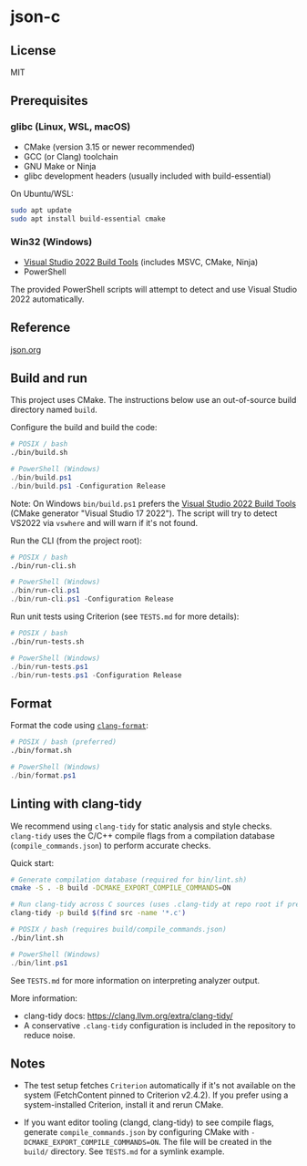# json-c

## License

MIT

## Prerequisites

### glibc (Linux, WSL, macOS)

- CMake (version 3.15 or newer recommended)
- GCC (or Clang) toolchain
- GNU Make or Ninja
- glibc development headers (usually included with build-essential)

On Ubuntu/WSL:

```bash
sudo apt update
sudo apt install build-essential cmake
```

### Win32 (Windows)

- [Visual Studio 2022 Build Tools](https://visualstudio.microsoft.com/downloads/#build-tools-for-visual-studio-2022) (includes MSVC, CMake, Ninja)
- PowerShell

The provided PowerShell scripts will attempt to detect and use Visual Studio 2022 automatically.

## Reference

[json.org](http://json.org)

## Build and run

This project uses CMake. The instructions below use an out-of-source build directory named `build`.

Configure the build and build the code:

```bash
# POSIX / bash
./bin/build.sh
```

```powershell
# PowerShell (Windows)
./bin/build.ps1
./bin/build.ps1 -Configuration Release
```

Note: On Windows `bin/build.ps1` prefers the [Visual Studio 2022 Build Tools](https://visualstudio.microsoft.com/downloads/#build-tools-for-visual-studio-2022) (CMake generator "Visual Studio 17 2022"). The script will try to detect VS2022 via `vswhere` and will warn if it's not found.

Run the CLI (from the project root):

```bash
# POSIX / bash
./bin/run-cli.sh
```

```powershell
# PowerShell (Windows)
./bin/run-cli.ps1
./bin/run-cli.ps1 -Configuration Release
```

Run unit tests using Criterion (see `TESTS.md` for more details):

```bash
# POSIX / bash
./bin/run-tests.sh
```

```powershell
# PowerShell (Windows)
./bin/run-tests.ps1
./bin/run-tests.ps1 -Configuration Release
```

## Format

Format the code using [`clang-format`](https://clang.llvm.org/docs/ClangFormat.html):

```bash
# POSIX / bash (preferred)
./bin/format.sh
```

```powershell
# PowerShell (Windows)
./bin/format.ps1
```

## Linting with clang-tidy

We recommend using `clang-tidy` for static analysis and style checks. `clang-tidy` uses the C/C++ compile flags from a compilation database (`compile_commands.json`) to perform accurate checks.

Quick start:

```bash
# Generate compilation database (required for bin/lint.sh)
cmake -S . -B build -DCMAKE_EXPORT_COMPILE_COMMANDS=ON
```

```bash
# Run clang-tidy across C sources (uses .clang-tidy at repo root if present)
clang-tidy -p build $(find src -name '*.c')
```

```bash
# POSIX / bash (requires build/compile_commands.json)
./bin/lint.sh
```

```powershell
# PowerShell (Windows)
./bin/lint.ps1
```

See `TESTS.md` for more information on interpreting analyzer output.

More information:

- clang-tidy docs: https://clang.llvm.org/extra/clang-tidy/
- A conservative `.clang-tidy` configuration is included in the repository to reduce noise.

## Notes

- The test setup fetches `Criterion` automatically if it's not available on the system (FetchContent pinned to Criterion v2.4.2). If you prefer using a system-installed Criterion, install it and rerun CMake.

- If you want editor tooling (clangd, clang-tidy) to see compile flags, generate `compile_commands.json` by configuring CMake with `-DCMAKE_EXPORT_COMPILE_COMMANDS=ON`. The file will be created in the `build/` directory. See `TESTS.md` for a symlink example.

